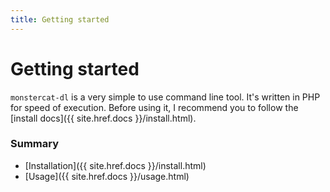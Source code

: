 ```yaml
---
title: Getting started
---
```


# Getting started

`monstercat-dl` is a very simple to use command line tool. It's written in PHP for speed of execution.
Before using it, I recommend you to follow the [install docs]({{ site.href.docs }}/install.html).

### Summary

- [Installation]({{ site.href.docs }}/install.html)
- [Usage]({{ site.href.docs }}/usage.html)

